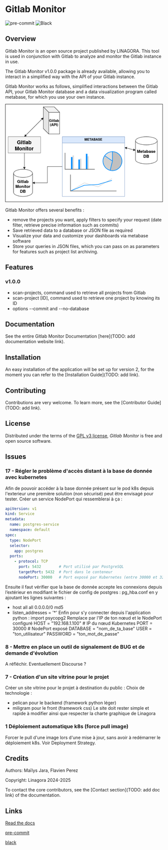 # Gitlab Monitor

![pre-commit](https://img.shields.io/badge/pre--commit-enabled-brightgreen?logo=pre-commit&logoColor=white)
![Black](https://img.shields.io/badge/code%20style-black-000000.svg)

## Overview

Gitlab Monitor is an open source project published by LINAGORA. This tool is used in conjunction with Gitlab to analyze and monitor the Gitlab instance in use.

The Gitlab Monitor v1.0.0 package is already available, allowing you to interact in a simplified way with the API of your Gitlab instance.

Gitlab Monitor works as follows, simplified interactions between the Gitlab API, your Gitlab Monitor database and a data visualization program called metabase, for which you use your own instance.

![Gitlab Monitor overview Diagram](docs/_static/gitlab_monitor.drawio.png)

Gitlab Monitor offers several benefits :
- remove the projects you want, apply filters to specify your request (date filter, retrieve precise information such as commits)
- Save retrieved data to a database or JSON file as required
- Visualize your data and customize your dashboards via metabase software
- Store your queries in JSON files, which you can pass on as parameters for features such as project list archiving.


## Features
### v1.0.0
- scan-projects, command used to retrieve all projects from Gitlab
- scan-project [ID], command used to retrieve one project by knowing its ID
- options --commit and --no-database

## Documentation

See the entire Gitlab Monitor Documentation [here](TODO: add documentation website link).

## Installation

An easy installation of the application will be set up for version 2, for the moment you can refer to the [Installation Guide](TODO: add link).

## Contributing

Contributions are very welcome.
To learn more, see the [Contributor Guide](TODO: add link).

## License

Distributed under the terms of the [GPL v3 license](LICENSE),
_Gitlab Monitor_ is free and open source software.

## Issues

### 17 - Régler le problème d'accès distant à la base de donnée avec kubernetes
Afin de pouvoir accéder à la base donnée présent sur le pod k8s depuis l'exterieur une première solution (non sécurisé) peut être envisagé pour tester.
Créer un service NodePort qui ressemblerai à ça :
```yaml
apiVersion: v1
kind: Service
metadata:
  name: postgres-service
  namespace: default
spec:
  type: NodePort
  selector:
    app: postgres
  ports:
    - protocol: TCP
      port: 5432        # Port utilisé par PostgreSQL
      targetPort: 5432  # Port dans le conteneur
      nodePort: 30000   # Port exposé par Kubernetes (entre 30000 et 32767)
```
Ensuite il faut vérifier que la base de donnée accepte les connexions depuis l’extérieur en modifiant le fichier de config de postgres :
pg_hba.conf en y ajoutant les lignes suivantes :
- host all all 0.0.0.0/0 md5
- listen_addresses = '*'
Enfin pour s'y connecter depuis l'application python :
import psycopg2
Remplace par l'IP de ton nœud et le NodePort configuré
HOST = "192.168.1.100"  # IP du nœud Kubernetes
PORT = 30000            # NodePort exposé
DATABASE = "nom_de_ta_base"
USER = "ton_utilisateur"
PASSWORD = "ton_mot_de_passe"

### 8 - Mettre en place un outil de signalement de BUG et de demande d'évolution
A réfléchir. Eventuellement Discourse ?

### 7 - Création d'un site vitrine pour le projet
Créer un site vitrine pour le projet à destination du public :
Choix de technologie :
- pelican pour le backend (framework python léger)
- miligram pour le front (framework css)
Le site doit rester simple et rapide à modifier ainsi que respecter la charte graphique de Linagora

### 1 Déploiement automatique k8s (force pull image)
Forcer le pull d'une image lors d'une mise à jour, sans avoir à redémarrer le déploiement k8s. Voir Deployment Strategy.

## Credits

Authors: Maïlys Jara, Flavien Perez

Copyright: Linagora 2024-2025

To contact the core contributors, see the [Contact section](TODO: add doc link) of the documentation.

## Links

[Read the docs](https://docs.readthedocs.com/platform/stable/)

[pre-commit](https://github.com/pre-commit/pre-commit)

[black](https://github.com/psf/black)